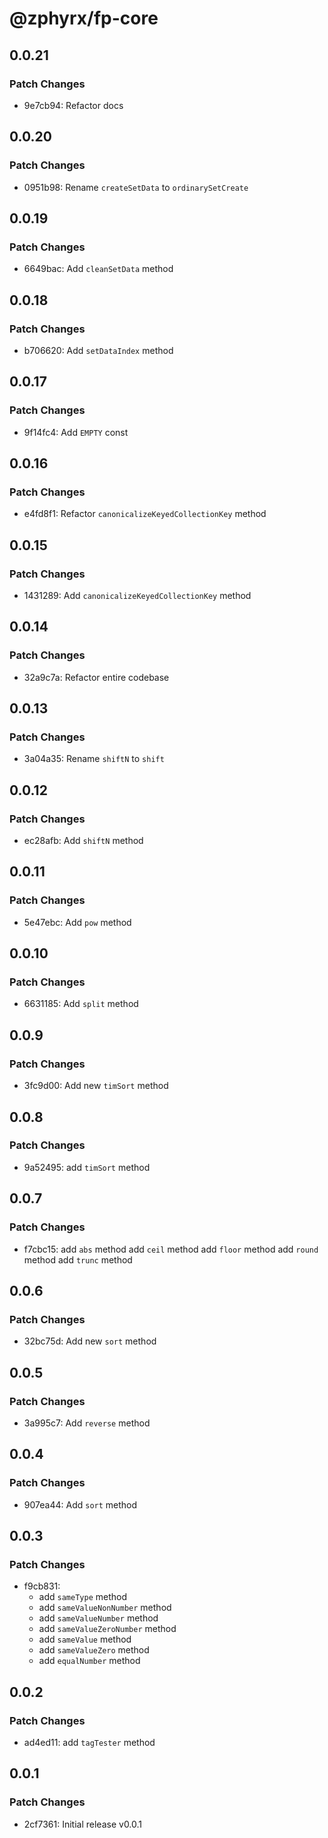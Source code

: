 # @zphyrx/fp-core

## 0.0.21

### Patch Changes

- 9e7cb94: Refactor docs

## 0.0.20

### Patch Changes

- 0951b98: Rename `createSetData` to `ordinarySetCreate`

## 0.0.19

### Patch Changes

- 6649bac: Add `cleanSetData` method

## 0.0.18

### Patch Changes

- b706620: Add `setDataIndex` method

## 0.0.17

### Patch Changes

- 9f14fc4: Add `EMPTY` const

## 0.0.16

### Patch Changes

- e4fd8f1: Refactor `canonicalizeKeyedCollectionKey` method

## 0.0.15

### Patch Changes

- 1431289: Add `canonicalizeKeyedCollectionKey` method

## 0.0.14

### Patch Changes

- 32a9c7a: Refactor entire codebase

## 0.0.13

### Patch Changes

- 3a04a35: Rename `shiftN` to `shift`

## 0.0.12

### Patch Changes

- ec28afb: Add `shiftN` method

## 0.0.11

### Patch Changes

- 5e47ebc: Add `pow` method

## 0.0.10

### Patch Changes

- 6631185: Add `split` method

## 0.0.9

### Patch Changes

- 3fc9d00: Add new `timSort` method

## 0.0.8

### Patch Changes

- 9a52495: add `timSort` method

## 0.0.7

### Patch Changes

- f7cbc15: add `abs` method
  add `ceil` method
  add `floor` method
  add `round` method
  add `trunc` method

## 0.0.6

### Patch Changes

- 32bc75d: Add new `sort` method

## 0.0.5

### Patch Changes

- 3a995c7: Add `reverse` method

## 0.0.4

### Patch Changes

- 907ea44: Add `sort` method

## 0.0.3

### Patch Changes

- f9cb831:
  - add `sameType` method
  - add `sameValueNonNumber` method
  - add `sameValueNumber` method
  - add `sameValueZeroNumber` method
  - add `sameValue` method
  - add `sameValueZero` method
  - add `equalNumber` method

## 0.0.2

### Patch Changes

- ad4ed11: add `tagTester` method

## 0.0.1

### Patch Changes

- 2cf7361: Initial release v0.0.1
